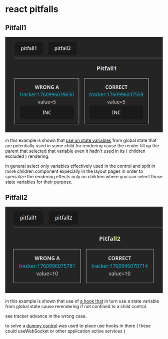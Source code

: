 # react pitfalls

## Pitfall1

![alt text](./doc/image.png)

in this example is shown that [use on state variables][1] from global state that are potentially used in some child for rendering cause the render till up the parent that selected that variable even it hadn't used in its ( children excluded ) rendering.

in general select only variables effectively used in the control and split in more children component expecially in the layout pages in order to specialize the rendering effects only on children where you can select those state variables for their purpose.

## Pitfall2

![alt text](./doc/image-1.png)

in this example is shown that use of [a hook that][2] in turn use a state variable from global state cause rerendering if not confined to a child control.

see tracker advance in the wrong case.

to solve a [dummy control][3] was used to place use hooks in there ( these could useWebSocket or other application active services )

[1]: https://github.com/devel0/examples-react/blob/4157d6c65966a4c822387bf72c75e1d797e3d9e8/react-pitfalls/src/Pitfall1/Pitfall1_Wrong.tsx#L6

[2]: https://github.com/devel0/examples-react/blob/6f342f0a6097216c6d7d88895171a6cd6ba4102b/react-pitfalls/src/Pitfall2/Pitfall2_Wrong.tsx#L6

[3]: https://github.com/devel0/examples-react/blob/6f342f0a6097216c6d7d88895171a6cd6ba4102b/react-pitfalls/src/Pitfall2/Pitfall2_Correct.tsx#L5